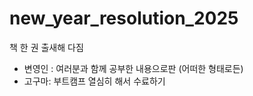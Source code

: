 # new_year_resolution_2025
 책 한 권 출새해 다짐
- 변영인 : 여러분과 함께 공부한 내용으로판 (어떠한 형태로든)
- 고구마: 부트캠프 열심히 해서 수료하기 